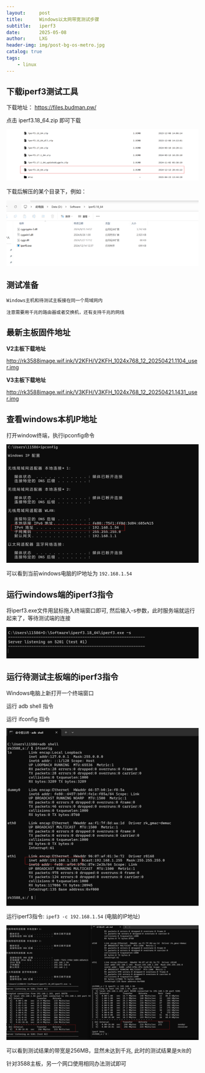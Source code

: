 ```yaml
---
layout:     post
title:      Windows以太网带宽测试步骤
subtitle:   iperf3
date:       2025-05-08
author:     LXG
header-img: img/post-bg-os-metro.jpg
catalog: true
tags:
    - linux
---
```


## 下载iperf3测试工具

下载地址： https://files.budman.pw/

点击 iperf3.18_64.zip 即可下载

![iperf3_download](/images/tools/iperf3_download.png)

下载后解压的某个目录下，例如：

![windows_iperf3](/images/tools/windows_iperf3.png)

## 测试准备

`Windows主机和待测试主板接在同一个局域网内`

`注意需要用千兆的路由器或者交换机，还有支持千兆的网线`

## 最新主板固件地址

**V2主板下载地址**

http://rk3588image.wif.ink/V2KFH/V2KFH_1024x768_12_20250421.1104_user.img

**V3主板下载地址**

http://rk3588image.wif.ink/V3KFH/V3KFH_1024x768_12_20250421.1431_user.img

## 查看windows本机IP地址

打开window终端，执行ipconfig命令

![windows_ipconfig](/images/tools/windows_ipconfig.png)

可以看到当前windows电脑的IP地址为 `192.168.1.54`

## 运行windows端的iperf3指令

将iperf3.exe文件用鼠标拖入终端窗口即可, 然后输入-s参数，此时服务端就运行起来了，等待测试端的连接

![windows_iperf3_cmd](/images/tools/windows_iperf3_cmd.png)

## 运行待测试主板端的iperf3指令

Windows电脑上新打开一个终端窗口

运行 adb shell 指令

运行 ifconfig 指令

![rk3588_ifconfig](/images/tools/rk3588_ifconfig.png)

运行iperf3指令: `ipef3 -c 192.168.1.54` (电脑的IP地址)

![rk3588_iperf3_cmd](/images/tools/rk3588_iperf3_cmd.png)

可以看到测试结果的带宽是256MB，显然未达到千兆, 此时的测试结果是`失败`的

针对3588主板，另一个网口使用相同办法测试即可












